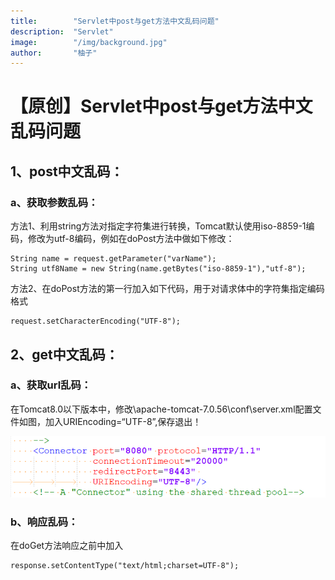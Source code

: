 ```yaml
---
title:        "Servlet中post与get方法中文乱码问题"
description:  "Servlet"
image:        "/img/background.jpg"
author:       "柚子"
---
```


# 【原创】Servlet中post与get方法中文乱码问题

## 1、post中文乱码：

### a、获取参数乱码：

方法1、利用string方法对指定字符集进行转换，Tomcat默认使用iso-8859-1编码，修改为utf-8编码，例如在doPost方法中做如下修改：

```
String name = request.getParameter("varName");
String utf8Name = new String(name.getBytes("iso-8859-1"),"utf-8");
```

方法2、在doPost方法的第一行加入如下代码，用于对请求体中的字符集指定编码格式

```
request.setCharacterEncoding("UTF-8");
```

## 2、get中文乱码：

### a、获取url乱码：
在Tomcat8.0以下版本中，修改\apache-tomcat-7.0.56\conf\server.xml配置文件如图，加入URIEncoding=“UTF-8”,保存退出！

![](./20190306183951888.png)

### b、响应乱码：

在doGet方法响应之前中加入

```
response.setContentType("text/html;charset=UTF-8");
```